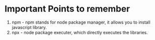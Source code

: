 # Important Points to remember
1. npm - npm stands for node package manager, it allows you to install javascript library.
2. npx - node package executer, which directly executes the libraries.
